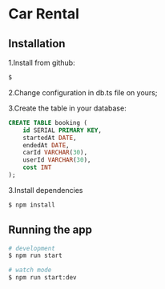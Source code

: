 # Car Rental

## Installation

1.Install from github:
```bash
$ 
```
2.Change configuration in db.ts file on yours; 

3.Create the table in your database:
```sql
CREATE TABLE booking (
    id SERIAL PRIMARY KEY,
    startedAt DATE,
    endedAt DATE,
    carId VARCHAR(30), 
    userId VARCHAR(30),
    cost INT
);
```

3.Install dependencies
```bash
$ npm install
```

## Running the app

```bash
# development
$ npm run start

# watch mode
$ npm run start:dev
```


